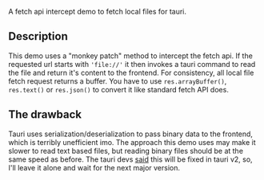 A fetch api intercept demo to fetch local files for tauri.

## Description

This demo uses a "monkey patch" method to intercept the fetch api. If the requested url starts with `'file://'` it then invokes a tauri command to read the file and return it's content to the frontend. For consistency, all local file fetch request returns a buffer. You have to use `res.arrayBuffer()`, `res.text()` or `res.json()` to convert it like standard fetch API does.

## The drawback

Tauri uses serialization/deserialization to pass binary data to the frontend, which is terribly unefficient imo. The approach this demo uses may make it slower to read text based files, but reading binary files should be at the same speed as before. The tauri devs [said](https://github.com/tauri-apps/tauri/issues/1817#issuecomment-1018110141) this will be fixed in tauri v2, so, I'll leave it alone and wait for the next major version.

